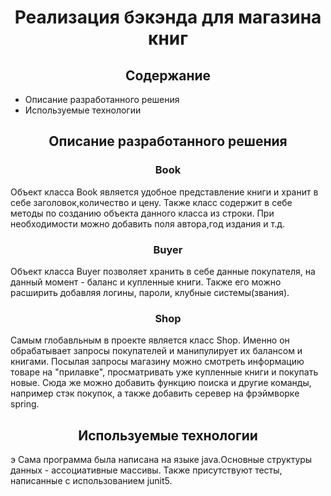 <center><h1>Реализация бэкэнда для магазина книг</h1></center>
<center><h2>Содержание</h2></center>
<ul>
<li>Описание разработанного решения</li>
<li>Используемые технологии</li>
</ul>
<center><h2>Описание разработанного решения</h2></center>
<center><h3>Book</h3></center>
Объект класса Book является удобное представление книги и хранит в себе заголовок,количество и цену. Также класс содержит в себе методы по созданию объекта данного класса из
строки. При необходимости можно добавить поля автора,год издания и т.д.
<center><h3>Buyer</h3></center>
Объект класса Buyer позволяет хранить в себе данные покупателя, на данный момент - баланс и купленные книги.
Также его можно расширить добавляя логины, пароли, клубные системы(звания).
<center><h3>Shop</h3></center>
Самым глобавльным в проекте является класс Shop. Именно он обрабатывает запросы покупателей и манипулирует их балансом и книгами.
Посылая запросы магазину можно смотреть информацию товаре на "прилавке", просматривать уже купленные книги и покупать новые.
Сюда же можно добавить функцию поиска и другие команды, например стэк покупок, а также добавить серевер на фрэймворке spring.
<center><h2>Используемые технологии</h2></center>э
Сама программа была написана на языке java.Основные структуры данных - ассоциативные массивы.
Также присутствуют тесты, написанные с использованием junit5. 